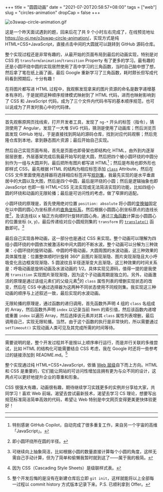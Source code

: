 +++
title = "圆圆动画"
date = "2021-07-20T20:58:57+08:00"
tags = ["web"]
slug = "circles-animation"
dropCap = false
+++

![o3swap-circle-animation.gif](/images/o3swap-circle-animation.gif)

这是一个昨天面试遇到的题，回来后花了共 9 个小时左右完成了，在线预览地址 <https://io-oi.me/o3swap-circle-animation/>，实现方式是纯 HTML+CSS+JavaScript，直接点击中间的大圆就可以跳转到 GitHub 源码仓库。

整个实现过程还是非常有趣的，从最开始的页面布局到最后的动画实现，特别是对 CSS 的 `transform`/`animation`/`transition` Property 有了更多的学习。最有趣的还是小圆环绕中圆的实现居然使用了高中学习的三角函数，当时自己脑中想了想，然后拿了笔在纸上画了画，最后 Google 重新学习了三角函数，耗时颇长但写成代码看到预期后，十分有趣！

在将图片都写进 HTML 过程中，我观察发现拿来的图片资源的命名是数字递增基本有序的，于是就把这种顺序规律模式映射到了 HTML 代码，进而也映射影响到了 CSS 和 JavaScript 代码，成为了三个文件内代码书写的基本顺序规范，也可以说成为了开发时我心中的代码律。

---

首先观察原网页找线索，打开开发者工具，发现了 `ng-*` 开头的标签（指令），猜测使用了 Angular，发现了一大堆 SVG 代码，猜测是使用了动画库；然后浏览页面发现 GitHub 地址，于是直接找到网站的源码仓库，找到对应代码观察；然后克隆仓库到本地，拿到静态图片资源；最后开始自己实现。

然后自己实现页面布局，首先是页面也即骨架也即结构化 HTML，由外到内逐渐层层嵌套，外层基架完成后我最开始写的是大圆，然后把四个被小圆环绕的中圆分别作为一组与大圆并列，最后把所有图片都写进 HTML[^1]；然后是布局也即外形也即样式 CSS，最先根据 HTML 的结构为相应标签添加 [`class`](https://developer.mozilla.org/en-US/docs/Web/HTML/Global_attributes/class) Attribute，然后在 CSS 文件里面使用选择器将选择相应标签并写[规则集](https://developer.mozilla.org/en-US/docs/Learn/Getting_started_with_the_web/CSS_basics#anatomy_of_a_css_ruleset)，我最先实现的是水平垂直居中的大圆以及大图，然后是四个中圆，最后是环绕的小圆；然后是逻辑抽象也即 JavaScript 也即一些 HTML+CSS 无法实现或无法简洁实现的功能，比如四组小圆的环绕和动画的无限轮播；最后是可访问性的考虑，做了窄屏的适配。

小圆环绕的原理是，首先使用绝对位置 `position: absolute` 将小圆的[变换轴](https://developer.mozilla.org/en-US/docs/Web/CSS/transform)固定在以中圆的圆心为坐标原点的[直角坐标系](https://developer.mozilla.org/en-US/docs/Web/CSS/transform-function#cartesian_coordinates)，然后根据小圆圆心到坐标原点的连线长度[^2]，及该连线以 x 轴正方向顺时针旋转的圆心角，通过[三角函数](https://en.wikipedia.org/wiki/Trigonometric_functions)计算出小圆圆心的位置坐标 (x, y)，最后传递给对应小圆规则集的 `transform` 的 [`translate()`](https://developer.mozilla.org/en-US/docs/Web/CSS/transform-function/translate()) 函数即可。[^3]

最后自己实现各种动画，这一部分也是通过 CSS 来实现。整个动画可以理解为四组小圆环绕的中圆依次被激活和中间大圆的不断水波。整个动画可以分解为三种效果：小圆环绕的旋转动画、中圆的呼吸动画，大圆周围的水波动画，这三种效果的具体属性是：位置整体顺时针旋转 360° 且图片渐现渐隐、图片突现渐隐且大小呼吸变化且边框突现渐隐、5 圆波纹且半径逐渐变大且渐隐，这三种效果的时间关系是：呼吸动画是旋转动画及水波动画的 1/2。具体实现见源码，值得一提的是我使用 `transition` 实现图片渐现渐隐，因为这个子动画周期是独立的。另外，动画激活的原理是通过该组元素们的父级元素[^4]的 `class` 属性列表的增删实现状态的改变，然后在 CSS 中通过选择器为这两种不同状态使用不同规则集。我实现这三种动画的顺序与上述叙述一致，最后实现的水波动画。

无限轮播的原理是，通过函数的递归调用，首先函数外声明 4 组的 `class` 名组成的 Array，然后函数外声明 `index` 以记录当前 Item 的索引值，然后该函数内递增或重置 `index` 以遍历 Array，然后选择该元素并对其 `class` 属性列表增删，最后调用自己，实现无限轮播。当然，由于这个函数的执行是非常快的，所以需要通过 `setTimeout()` 实现动画人类可见及其完成所需的时间等待。

---

需要说明的是，整个开发过程并不是按以上顺序串行运行，而是并行关联的多维尝试，比如 HTML 的结构化可能需要结合 CSS 考虑，我在 Google 时还将一些参考过的链接添加到 README.md。[^5]

整个实现通过纯 HTML+CSS+JavaScript，依循 [Web 层级](https://github.com/reuixiy/io-oi.me/issues/147)自下而上方向。HTML 和 CSS 是重要的，它们能让网站的可访问性增加且拥有更为与众不同的设计，这两点可以更好地提升企业的尊重和形象。

CSS 很强大有趣，动画很有趣，期待继续学习实践更多的实例并分享给大家，共同学习！喜欢 Web 前端，渴望去尝试最新技术，渴望去学习 CS 理论，想要写出规范标准简洁简单高效的代码，希望让 Web 特别是中文网页变得更美更快体验更好！

---

[^1]: 特别感谢 GitHub Copilot，自动完成了很多重复工作，来自另一个宇宙的高维「JavaScript」。
[^2]: 即小圆环绕所在圆的半径。
[^3]: 可继续向上抽象简洁，比如根据小圆的数量直接计算每个小圆的角度，这样无需自己手动计算，但为了简单和偷懒我暂时就到这了——属于我的极简。
[^4]: 因为 CSS（Cascading Style Sheets）是级联样式表。
[^5]: 整个开发后悔的是没有在新建仓库后立即 `git init`，这样就能将以上全部每一过程以 commit history 方式版本记录下来。P.S. 已顺利拿到 Offer。
